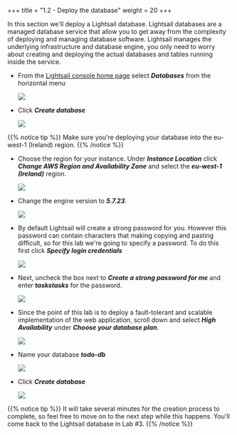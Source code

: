 +++
title = "1.2 - Deploy the database"
weight = 20
+++

In this section we'll deploy a Lightsail database. Lightsail databases are a managed database service that allow you to get away from the complexity of deploying and managing database software. Lightsail manages the underlying infrastructure and database engine, you only need to worry about creating and deploying the actual databases and tables running inside the service. 

* From the <a href="https://lightsail.aws.amazon.com/ls/webapp/home/" target="_blank">Lightsail console home page</a> select ***Databases*** from the horizontal menu

    ![](../../images/databases-menu.jpg?classes=border)

* Click ***Create database***

    ![](../../images/create-database.jpg?classes=border)

{{% notice tip %}}
Make sure you're deploying your database into the eu-west-1 (Ireland) region.
{{% /notice %}}

* Choose the region for your instance. Under ***Instance Location*** click ***Change AWS Region and Availability Zone*** and select the ***eu-west-1 (Ireland)*** region. 

    ![](../../images/region.jpg?classes=border)

* Change the engine version to ***5.7.23***. 

    ![](../../images/database_version.jpg?classes=border)

* By default Lightsail will create a strong password for you. However this password can contain characters that making copying and pasting difficult, so for this lab we're going to specify a password. To do this first click ***Specify login credentials*** 

    ![](../../images/specify_credentials.jpg?classes=border)

* Next, uncheck the box next to ***Create a strong password for me*** and enter ***taskstasks*** for the password. 

    ![](../../images/password.jpg?classes=border)

* Since the point of this lab is to deploy a fault-tolerant and scalable implementation of the web application, scroll down and select ***High Availability*** under ***Choose your database plan***.

    ![](../../images/ha.jpg?classes=border)

* Name your database ***todo-db***

    ![](../../images/name-db.jpg?classes=border)

* Click ***Create database*** 

    ![](../../images/create-db.jpg?classes=border)

{{% notice tip %}}
It will take several minutes for the creation process to complete, so feel free to move on to the next step while this happens. You'll come back to the Lightsail database in Lab #3.
{{% /notice %}}   